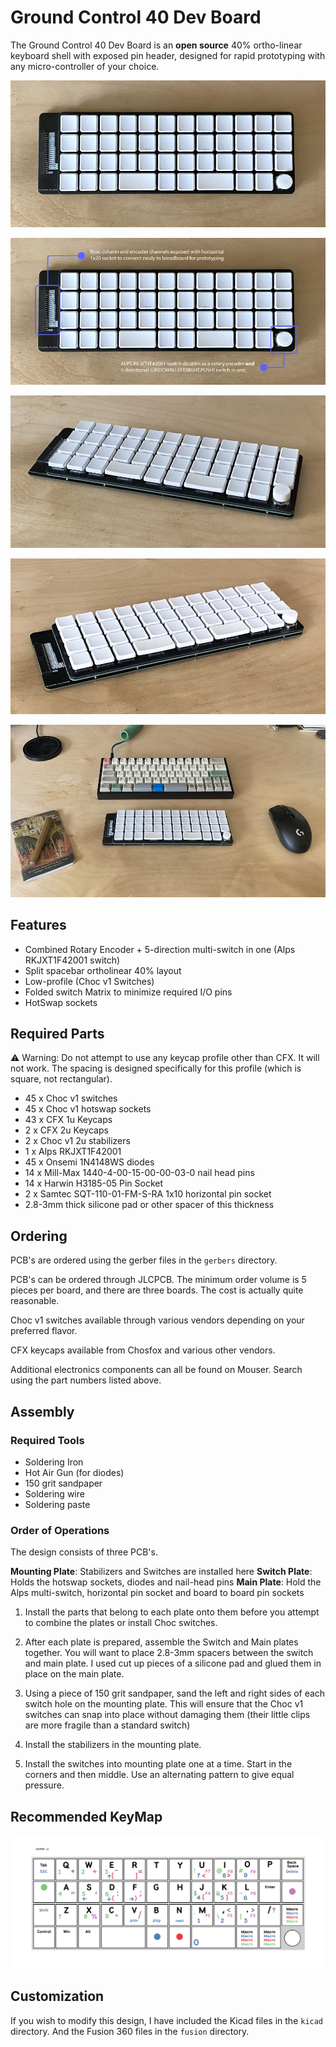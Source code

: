 # Ground Control 40 Dev Board

The Ground Control 40 Dev Board is an **open source** 40% ortho-linear keyboard shell with exposed pin header, designed for rapid prototyping with any micro-controller of your choice.

![ground control 40 dev > overhead](./images/ground_control_40_dev_1_1000px.jpg)

![ground control 40 dev > overhead annotated](./images/ground_control_40_dev_1_1000px_annotated.jpg)

![ground control 40 dev > side angle right](./images/ground_control_40_dev_2_1000px.jpg)

![ground control 40 dev > side angle left](./images/ground_control_40_dev_3_1000px.jpg)

![ground control 40 dev > size comparison](./images/ground_control_40_dev_4_1000px.jpg)

## Features

- Combined Rotary Encoder + 5-direction multi-switch in one (Alps RKJXT1F42001 switch)
- Split spacebar ortholinear 40% layout
- Low-profile (Choc v1 Switches)
- Folded switch Matrix to minimize required I/O pins
- HotSwap sockets

## Required Parts

⚠ Warning: Do not attempt to use any keycap profile other than CFX. It will not work. The spacing is designed specifically for this profile (which is square, not rectangular).

- 45 x Choc v1 switches
- 45 x Choc v1 hotswap sockets
- 43 x CFX 1u Keycaps
- 2 x CFX 2u Keycaps
- 2 x Choc v1 2u stabilizers
- 1 x Alps RKJXT1F42001
- 45 x Onsemi 1N4148WS diodes
- 14 x Mill-Max 1440-4-00-15-00-00-03-0 nail head pins
- 14 x Harwin H3185-05 Pin Socket
- 2 x Samtec SQT-110-01-FM-S-RA 1x10 horizontal pin socket
- 2.8-3mm thick silicone pad or other spacer of this thickness

## Ordering

PCB's are ordered using the gerber files in the `gerbers` directory. 

PCB's can be ordered through JLCPCB. The minimum order volume is 5 pieces per board, and there are three boards. The cost is actually quite reasonable.

Choc v1 switches available through various vendors depending on your preferred flavor.

CFX keycaps available from Chosfox and various other vendors.

Additional electronics components can all be found on Mouser. Search using the part numbers listed above.

## Assembly

### Required Tools

- Soldering Iron
- Hot Air Gun (for diodes)
- 150 grit sandpaper
- Soldering wire
- Soldering paste

### Order of Operations

The design consists of three PCB's.

**Mounting Plate**: Stabilizers and Switches are installed here
**Switch Plate**: Holds the hotswap sockets, diodes and nail-head pins
**Main Plate**: Hold the Alps multi-switch, horizontal pin socket and board to board pin sockets

1. Install the parts that belong to each plate onto them before you attempt to combine the plates or install Choc switches.

2. After each plate is prepared, assemble the Switch and Main plates together.  You will want to place 2.8-3mm spacers between the switch and main plate. I used cut up pieces of a silicone pad and glued them in place on the main plate.

3. Using a piece of 150 grit sandpaper, sand the left and right sides of each switch hole on the mounting plate. This will ensure that the Choc v1 switches can snap into place without damaging them (their little clips are more fragile than a standard switch)

4. Install the stabilizers in the mounting plate.

5. Install the switches into mounting plate one at a time. Start in the corners and then middle. Use an alternating pattern to give equal pressure.

## Recommended KeyMap

![keymap](./images/keymap_concept_v1.jpg)

## Customization

If you wish to modify this design, I have included the Kicad files in the `kicad` directory. And the Fusion 360 files in the `fusion` directory.